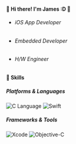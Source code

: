 #### :clap: Hi there! I'm James :D :clap: 
* ###### iOS App Developer
* ###### Embedded Developer
* ###### H/W Engineer 

#### :muscle: Skills 
##### Platforms & Languages
<img alt="C Language" src="https://img.shields.io/badge/c-%2300599C.svg?&style=for-the-badge&logo=C&logoColor=white"/> <img alt="Swift" src="https://img.shields.io/badge/swift-%23FA7343.svg?&style=for-the-badge&logo=swift&logoColor=white"/> 

##### Frameworks & Tools
<img alt="Xcode" src="https://img.shields.io/badge/Xcode-007ACC?style=for-the-badge&logo=Xcode&logoColor=white"/> <img alt="Objective-C" src="https://img.shields.io/badge/Objective-C-007ACC?style=for-the-badge&logo=Objective-C&logoColor=white"/>

